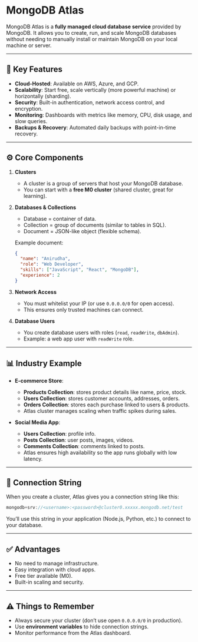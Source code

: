 # MongoDB Atlas

MongoDB Atlas is a **fully managed cloud database service** provided by MongoDB. It allows you to create, run, and scale MongoDB databases without needing to manually install or maintain MongoDB on your local machine or server.

---

## 🚀 Key Features

* **Cloud-Hosted**: Available on AWS, Azure, and GCP.
* **Scalability**: Start free, scale vertically (more powerful machine) or horizontally (sharding).
* **Security**: Built-in authentication, network access control, and encryption.
* **Monitoring**: Dashboards with metrics like memory, CPU, disk usage, and slow queries.
* **Backups & Recovery**: Automated daily backups with point-in-time recovery.

---

## ⚙️ Core Components

1. **Clusters**

   * A cluster is a group of servers that host your MongoDB database.
   * You can start with a **free M0 cluster** (shared cluster, great for learning).

2. **Databases & Collections**

   * Database = container of data.
   * Collection = group of documents (similar to tables in SQL).
   * Document = JSON-like object (flexible schema).

   Example document:

   ```json
   {
     "name": "Anirudha",
     "role": "Web Developer",
     "skills": ["JavaScript", "React", "MongoDB"],
     "experience": 2
   }
   ```

3. **Network Access**

   * You must whitelist your IP (or use `0.0.0.0/0` for open access).
   * This ensures only trusted machines can connect.

4. **Database Users**

   * You create database users with roles (`read`, `readWrite`, `dbAdmin`).
   * Example: a web app user with `readWrite` role.

---

## 📊 Industry Example

* **E-commerce Store**:

  * **Products Collection**: stores product details like name, price, stock.
  * **Users Collection**: stores customer accounts, addresses, orders.
  * **Orders Collection**: stores each purchase linked to users & products.
  * Atlas cluster manages scaling when traffic spikes during sales.

* **Social Media App**:

  * **Users Collection**: profile info.
  * **Posts Collection**: user posts, images, videos.
  * **Comments Collection**: comments linked to posts.
  * Atlas ensures high availability so the app runs globally with low latency.

---

## 🔗 Connection String

When you create a cluster, Atlas gives you a connection string like this:

```js
mongodb+srv://<username>:<password>@cluster0.xxxxx.mongodb.net/test
```

You’ll use this string in your application (Node.js, Python, etc.) to connect to your database.

---

## ✅ Advantages

* No need to manage infrastructure.
* Easy integration with cloud apps.
* Free tier available (M0).
* Built-in scaling and security.

---

## ⚠️ Things to Remember

* Always secure your cluster (don’t use open `0.0.0.0/0` in production).
* Use **environment variables** to hide connection strings.
* Monitor performance from the Atlas dashboard.
